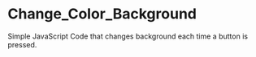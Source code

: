 # Change_Color_Background
Simple JavaScript Code that changes background each time a button is pressed.

